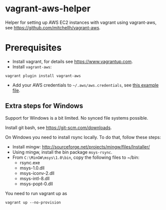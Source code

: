 # vagrant-aws-helper
Helper for setting up AWS EC2 instances with vagrant using vagrant-aws, see https://github.com/mitchellh/vagrant-aws.

# Prerequisites

* Install vagrant, for details see https://www.vagrantup.com.
* Install `vagrant-aws`: 

```shell
vagrant plugin install vagrant-aws
```
* Add your AWS credentials to `~/.aws/aws.credentials`, see [this example file](../master/examples/aws.credentials).


## Extra steps for Windows
Support for Windows is a bit limited. No synced file systems possible.

Install git bash, see https://git-scm.com/downloads.

On Windows you need to install rsync locally. To do that, follow these steps:

* Install mingw: http://sourceforge.net/projects/mingw/files/Installer/
* Using mingw, install the bin package `msys-rsync`.
* From `C:\MinGW\msys\1.0\bin`, copy the following files to ~/bin:
  * rsync.exe
  * msys-1.0.dll
  * msys-iconv-2.dll
  * msys-intl-8.dll
  * msys-popt-0.dll

You need to run vagrant up as

```shell
vagrant up --no-provision
```

